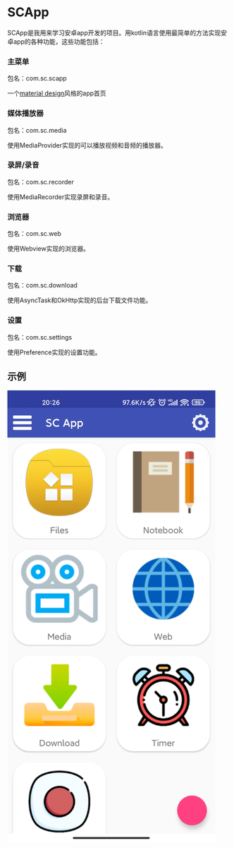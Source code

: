 # SCApp

SCApp是我用来学习安卓app开发的项目。用kotlin语言使用最简单的方法实现安卓app的各种功能，这些功能包括：

### 主菜单

包名：com.sc.scapp

一个[material design](https://material.io/develop/android)风格的app首页

### 媒体播放器

包名：com.sc.media

使用MediaProvider实现的可以播放视频和音频的播放器。

### 录屏/录音

包名：com.sc.recorder

使用MediaRecorder实现录屏和录音。

### 浏览器

包名：com.sc.web

使用Webview实现的浏览器。

### 下载

包名：com.sc.download

使用AsyncTask和OkHttp实现的后台下载文件功能。

### 设置

包名：com.sc.settings

使用Preference实现的设置功能。

## 示例

![image](https://github.com/SSSxCCC/SCApp/raw/master/demo/SCApp.jpg)
